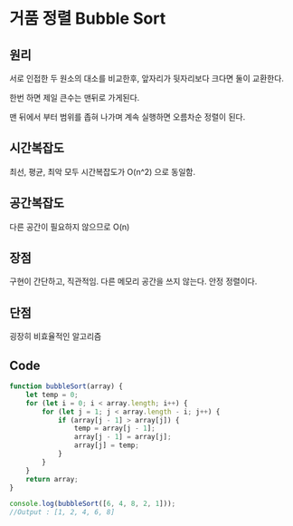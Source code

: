 # 거품 정렬 Bubble Sort

## 원리
서로 인접한 두 원소의 대소를 비교한후, 앞자리가 뒷자리보다 크다면 둘이 교환한다.

한번 하면 제일 큰수는 맨뒤로 가게된다.

맨 뒤에서 부터 범위를 좁혀 나가며 계속 실행하면 오름차순 정렬이 된다.

## 시간복잡도
최선, 평균, 최악 모두 시간복잡도가 O(n^2) 으로 동일함.

## 공간복잡도
다른 공간이 필요하지 않으므로 O(n)

## 장점
구현이 간단하고,  직관적임.
다른 메모리 공간을 쓰지 않는다.
안정 정렬이다.

## 단점
굉장히 비효율적인 알고리즘

## Code
```js
function bubbleSort(array) {
    let temp = 0;
    for (let i = 0; i < array.length; i++) {
        for (let j = 1; j < array.length - i; j++) {
            if (array[j - 1] > array[j]) {
                temp = array[j - 1];
                array[j - 1] = array[j];
                array[j] = temp;
            }
        }
    }
    return array;
}

console.log(bubbleSort([6, 4, 8, 2, 1]));
//Output : [1, 2, 4, 6, 8]
```